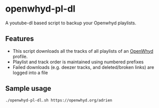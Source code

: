 # openwhyd-pl-dl

A youtube-dl based script to backup your Openwhyd playlists.

## Features

- This script downloads all the tracks of all playlists of an [OpenWhyd](http://openwhyd.org) profile.
- Playlist and track order is maintained using numbered prefixes
- Failed downloads (e.g. deezer tracks, and deleted/broken links) are logged into a file

## Sample usage

```
./openwhyd-pl-dl.sh https://openwhyd.org/adrien
```
